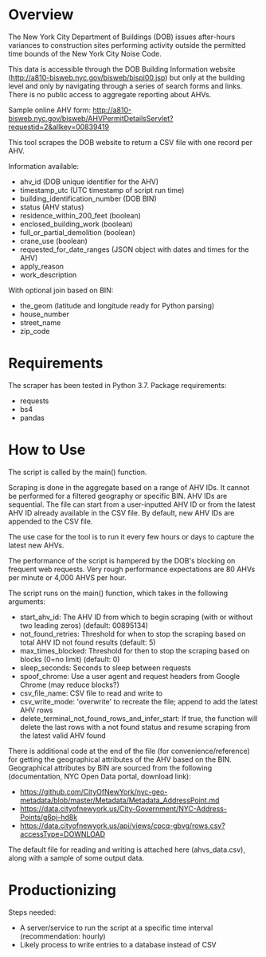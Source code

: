 # Overview
The New York City Department of Buildings (DOB) issues after-hours variances to construction sites performing activity outside the permitted time bounds of the New York City Noise Code.

This data is accessible through the DOB Building Information website (http://a810-bisweb.nyc.gov/bisweb/bispi00.jsp) but only at the building level and only by navigating through a series of search forms and links. There is no public access to aggregate reporting about AHVs.

Sample online AHV form: http://a810-bisweb.nyc.gov/bisweb/AHVPermitDetailsServlet?requestid=2&allkey=00839419

This tool scrapes the DOB website to return a CSV file with one record per AHV.

Information available: 
* ahv_id (DOB unique identifier for the AHV)
* timestamp_utc (UTC timestamp of script run time)
* building_identification_number (DOB BIN)
* status (AHV status)
* residence_within_200_feet (boolean)
* enclosed_building_work (boolean)
* full_or_partial_demolition (boolean)
* crane_use (boolean)
* requested_for_date_ranges (JSON object with dates and times for the AHV)
* apply_reason
* work_description

With optional join based on BIN:
* the_geom (latitude and longitude ready for Python parsing)
* house_number
* street_name
* zip_code

# Requirements
The scraper has been tested in Python 3.7. Package requirements:
* requests
* bs4
* pandas

# How to Use
The script is called by the main() function.

Scraping is done in the aggregate based on a range of AHV IDs. It cannot be performed for a filtered geography or specific BIN. AHV IDs are sequential. The file can start from a user-inputted AHV ID or from the latest AHV ID already available in the CSV file. By default, new AHV IDs are appended to the CSV file.

The use case for the tool is to run it every few hours or days to capture the latest new AHVs.

The performance of the script is hampered by the DOB's blocking on frequent web requests. Very rough performance expectations are 80 AHVs per minute or 4,000 AHVS per hour.

The script runs on the main() function, which takes in the following arguments:
* start_ahv_id: The AHV ID from which to begin scraping (with or without two leading zeros) (default: 00895134)
* not_found_retries: Threshold for when to stop the scraping based on total AHV ID not found results (default: 5)
* max_times_blocked: Threshold for then to stop the scraping based on blocks (0=no limit) (default: 0)
* sleep_seconds: Seconds to sleep between requests
* spoof_chrome: Use a user agent and request headers from Google Chrome (may reduce blocks?)
* csv_file_name: CSV file to read and write to
* csv_write_mode: 'overwrite' to recreate the file; append to add the latest AHV rows
* delete_terminal_not_found_rows_and_infer_start: If true, the function will delete the last rows
    with a not found status and resume scraping from the latest valid AHV found
    
There is additional code at the end of the file (for convenience/reference) for getting the geographical attributes of the AHV based on the BIN. Geographical attributes by BIN are sourced from the following (documentation, NYC Open Data portal, download link):
* https://github.com/CityOfNewYork/nyc-geo-metadata/blob/master/Metadata/Metadata_AddressPoint.md
* https://data.cityofnewyork.us/City-Government/NYC-Address-Points/g6pj-hd8k
* https://data.cityofnewyork.us/api/views/cpcq-gbvg/rows.csv?accessType=DOWNLOAD

The default file for reading and writing is attached here (ahvs_data.csv), along with a sample of some output data.

# Productionizing
Steps needed:
* A server/service to run the script at a specific time interval (recommendation: hourly)
* Likely process to write entries to a database instead of CSV
